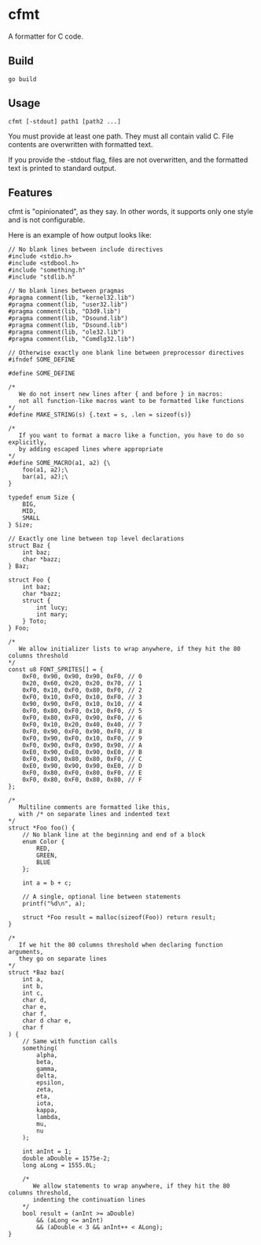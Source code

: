 # cfmt
A formatter for C code.

## Build
    go build

## Usage
    cfmt [-stdout] path1 [path2 ...]
You must provide at least one path. They must all contain valid C. File contents are overwritten
with formatted text.

If you provide the -stdout flag, files are not overwritten, and the formatted text is printed to
standard output.

## Features
cfmt is "opinionated", as they say. In other words, it supports only one style and is not configurable.

Here is an example of how output looks like:

    // No blank lines between include directives
    #include <stdio.h>
    #include <stdbool.h>
    #include "something.h"
    #include "stdlib.h"
    
    // No blank lines between pragmas
    #pragma comment(lib, "kernel32.lib")
    #pragma comment(lib, "user32.lib")
    #pragma comment(lib, "D3d9.lib")
    #pragma comment(lib, "Dsound.lib")
    #pragma comment(lib, "Dsound.lib")
    #pragma comment(lib, "ole32.lib")
    #pragma comment(lib, "Comdlg32.lib")
    
    // Otherwise exactly one blank line between preprocessor directives
    #ifndef SOME_DEFINE
    
    #define SOME_DEFINE
    
    /*
       We do not insert new lines after { and before } in macros:
       not all function-like macros want to be formatted like functions
    */
    #define MAKE_STRING(s) {.text = s, .len = sizeof(s)}
    
    /*
       If you want to format a macro like a function, you have to do so explicitly,
       by adding escaped lines where appropriate
    */
    #define SOME_MACRO(a1, a2) {\
        foo(a1, a2);\
        bar(a1, a2);\
    }
    
    typedef enum Size {
        BIG,
        MID,
        SMALL
    } Size;
    
    // Exactly one line between top level declarations
    struct Baz {
        int baz;
        char *bazz;
    } Baz;
    
    struct Foo {
        int baz;
        char *bazz;
        struct {
            int lucy;
            int mary;
        } Toto;
    } Foo;
    
    /*
       We allow initializer lists to wrap anywhere, if they hit the 80 columns threshold
    */
    const u8 FONT_SPRITES[] = {
        0xF0, 0x90, 0x90, 0x90, 0xF0, // 0
        0x20, 0x60, 0x20, 0x20, 0x70, // 1
        0xF0, 0x10, 0xF0, 0x80, 0xF0, // 2
        0xF0, 0x10, 0xF0, 0x10, 0xF0, // 3
        0x90, 0x90, 0xF0, 0x10, 0x10, // 4
        0xF0, 0x80, 0xF0, 0x10, 0xF0, // 5
        0xF0, 0x80, 0xF0, 0x90, 0xF0, // 6
        0xF0, 0x10, 0x20, 0x40, 0x40, // 7
        0xF0, 0x90, 0xF0, 0x90, 0xF0, // 8
        0xF0, 0x90, 0xF0, 0x10, 0xF0, // 9
        0xF0, 0x90, 0xF0, 0x90, 0x90, // A
        0xE0, 0x90, 0xE0, 0x90, 0xE0, // B
        0xF0, 0x80, 0x80, 0x80, 0xF0, // C
        0xE0, 0x90, 0x90, 0x90, 0xE0, // D
        0xF0, 0x80, 0xF0, 0x80, 0xF0, // E
        0xF0, 0x80, 0xF0, 0x80, 0x80, // F
    };
    
    /*
       Multiline comments are formatted like this,
       with /* on separate lines and indented text
    */
    struct *Foo foo() {
        // No blank line at the beginning and end of a block
        enum Color {
            RED,
            GREEN,
            BLUE
        };
    
        int a = b + c;
    
        // A single, optional line between statements
        printf("%d\n", a);
    
        struct *Foo result = malloc(sizeof(Foo)) return result;
    }
    
    /*
       If we hit the 80 columns threshold when declaring function arguments,
       they go on separate lines
    */
    struct *Baz baz(
        int a,
        int b,
        int c,
        char d,
        char e,
        char f,
        char d char e,
        char f
    ) {
        // Same with function calls
        something(
            alpha,
            beta,
            gamma,
            delta,
            epsilon,
            zeta,
            eta,
            iota,
            kappa,
            lambda,
            mu,
            nu
        );
    
        int anInt = 1;
        double aDouble = 1575e-2;
        long aLong = 1555.0L;
    
        /*
           We allow statements to wrap anywhere, if they hit the 80 columns threshold,
           indenting the continuation lines
        */
        bool result = (anInt >= aDouble)
            && (aLong <= anInt)
            && (aDouble < 3 && anInt++ < ALong);
    }


